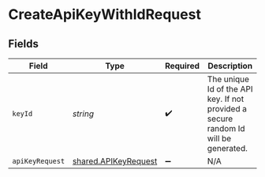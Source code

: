 # CreateApiKeyWithIdRequest


## Fields

| Field                                                                               | Type                                                                                | Required                                                                            | Description                                                                         |
| ----------------------------------------------------------------------------------- | ----------------------------------------------------------------------------------- | ----------------------------------------------------------------------------------- | ----------------------------------------------------------------------------------- |
| `keyId`                                                                             | *string*                                                                            | :heavy_check_mark:                                                                  | The unique Id of the API key. If not provided a secure random Id will be generated. |
| `apiKeyRequest`                                                                     | [shared.APIKeyRequest](../../models/shared/apikeyrequest.md)                        | :heavy_minus_sign:                                                                  | N/A                                                                                 |